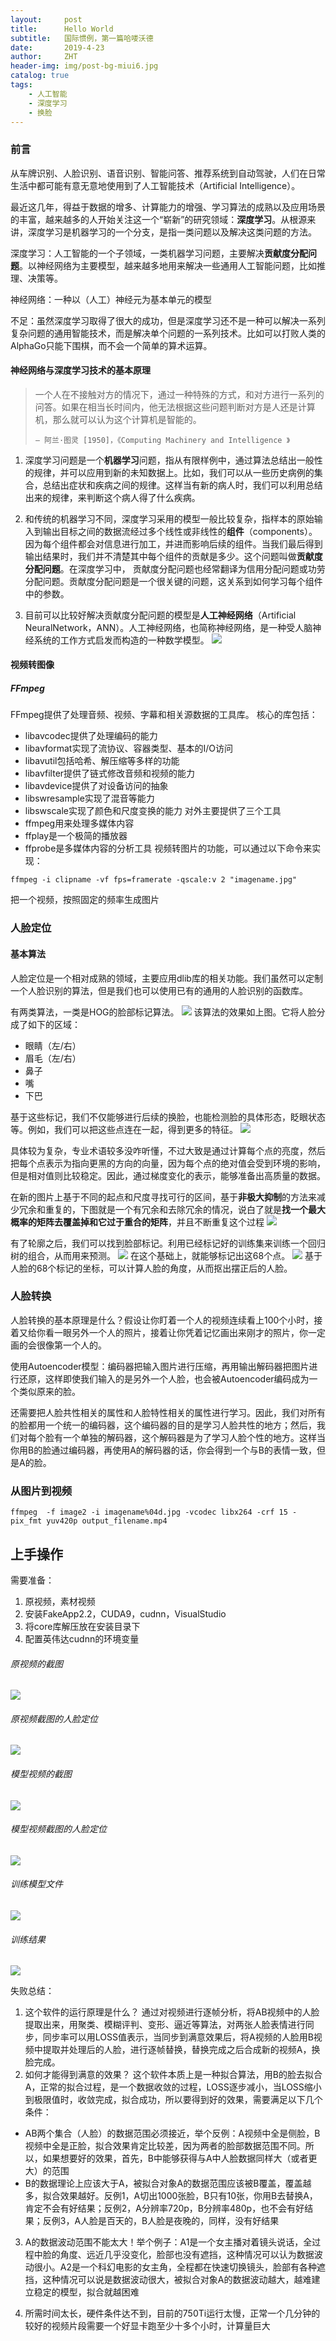```yaml
---
layout:     post
title:      Hello World
subtitle:   国际惯例，第一篇哈喽沃德
date:       2019-4-23
author:     ZHT
header-img: img/post-bg-miui6.jpg
catalog: true
tags:
    - 人工智能
    - 深度学习
    - 换脸
---
```



### 前言
从车牌识别、人脸识别、语音识别、智能问答、推荐系统到自动驾驶，人们在日常生活中都可能有意无意地使用到了人工智能技术（Artificial Intelligence）。

最近这几年，得益于数据的增多、计算能力的增强、学习算法的成熟以及应用场景的丰富，越来越多的人开始关注这一个“崭新”的研究领域：**深度学习**。从根源来讲，深度学习是机器学习的一个分支，是指一类问题以及解决这类问题的方法。

深度学习：人工智能的一个子领域，一类机器学习问题，主要解决**贡献度分配问题**。以神经网络为主要模型，越来越多地用来解决一些通用人工智能问题，比如推理、决策等。

神经网络：一种以（人工）神经元为基本单元的模型

不足：虽然深度学习取得了很大的成功，但是深度学习还不是一种可以解决一系列复杂问题的通用智能技术，而是解决单个问题的一系列技术。比如可以打败人类的AlphaGo只能下围棋，而不会一个简单的算术运算。

#### 神经网络与深度学习技术的基本原理
 
> 一个人在不接触对方的情况下，通过一种特殊的方式，和对方进行一系列的问答。如果在相当长时间内，他无法根据这些问题判断对方是人还是计算机，那么就可以认为这个计算机是智能的。
> 
>     — 阿兰·图灵 [1950]，《Computing Machinery and Intelligence 》

1. 深度学习问题是一个**机器学习**问题，指从有限样例中，通过算法总结出一般性的规律，并可以应用到新的未知数据上。比如，我们可以从一些历史病例的集合，总结出症状和疾病之间的规律。这样当有新的病人时，我们可以利用总结出来的规律，来判断这个病人得了什么疾病。

2. 和传统的机器学习不同，深度学习采用的模型一般比较复杂，指样本的原始输入到输出目标之间的数据流经过多个线性或非线性的**组件**（components）。因为每个组件都会对信息进行加工，并进而影响后续的组件。当我们最后得到输出结果时，我们并不清楚其中每个组件的贡献是多少。这个问题叫做**贡献度分配问题**。在深度学习中， 贡献度分配问题也经常翻译为信用分配问题或功劳分配问题。贡献度分配问题是一个很关键的问题，这关系到如何学习每个组件中的参数。

3. 目前可以比较好解决贡献度分配问题的模型是**人工神经网络**（Artificial NeuralNetwork，ANN）。人工神经网络，也简称神经网络，是一种受人脑神经系统的工作方式启发而构造的一种数学模型。
![](https://github.com/Fabsqrt/BitTigerLab/blob/master/ArtificialIntelligent/DeepFake/i/flow.png?raw=true)

#### 视频转图像
##### FFmpeg
FFmpeg提供了处理音频、视频、字幕和相关源数据的工具库。
核心的库包括：
* libavcodec提供了处理编码的能力
* libavformat实现了流协议、容器类型、基本的I/O访问
* libavutil包括哈希、解压缩等多样的功能
* libavfilter提供了链式修改音频和视频的能力
* libavdevice提供了对设备访问的抽象
* libswresample实现了混音等能力
* libswscale实现了颜色和尺度变换的能力
对外主要提供了三个工具
* ffmpeg用来处理多媒体内容
* ffplay是一个极简的播放器
* ffprobe是多媒体内容的分析工具
视频转图片的功能，可以通过以下命令来实现：
```
ffmpeg -i clipname -vf fps=framerate -qscale:v 2 "imagename.jpg"
```
把一个视频，按照固定的频率生成图片
### 人脸定位
#### 基本算法
人脸定位是一个相对成熟的领域，主要应用dlib库的相关功能。我们虽然可以定制一个人脸识别的算法，但是我们也可以使用已有的通用的人脸识别的函数库。

有两类算法，一类是HOG的脸部标记算法。
![](https://github.com/Fabsqrt/BitTigerLab/raw/master/ArtificialIntelligent/DeepFake/i/facial_landmarks1.jpg)
该算法的效果如上图。它将人脸分成了如下的区域：
* 眼睛（左/右）
* 眉毛（左/右）
* 鼻子
* 嘴
* 下巴

基于这些标记，我们不仅能够进行后续的换脸，也能检测脸的具体形态，眨眼状态等。例如，我们可以把这些点连在一起，得到更多的特征。
![](https://github.com/Fabsqrt/BitTigerLab/raw/master/ArtificialIntelligent/DeepFake/i/landmarked_face2.png)


具体较为复杂，专业术语较多没咋听懂，不过大致是通过计算每个点的亮度，然后把每个点表示为指向更黑的方向的向量，因为每个点的绝对值会受到环境的影响，但是相对值则比较稳定。因此，通过梯度变化的表示，能够准备出高质量的数据。

在新的图片上基于不同的起点和尺度寻找可行的区间，基于**非极大抑制**的方法来减少冗余和重复的，下图就是一个有冗余和去除冗余的情况，说白了就是**找一个最大概率的矩阵去覆盖掉和它过于重合的矩阵**，并且不断重复这个过程
![](https://github.com/Fabsqrt/BitTigerLab/raw/master/ArtificialIntelligent/DeepFake/i/hog_object_detection_nms.jpg)


有了轮廓之后，我们可以找到脸部标记。利用已经标记好的训练集来训练一个回归树的组合，从而用来预测。
![](https://github.com/Fabsqrt/BitTigerLab/raw/master/ArtificialIntelligent/DeepFake/i/facedot.png)
在这个基础上，就能够标记出这68个点。
![](https://github.com/Fabsqrt/BitTigerLab/raw/master/ArtificialIntelligent/DeepFake/i/68.jpg)
基于人脸的68个标记的坐标，可以计算人脸的角度，从而抠出摆正后的人脸。

### 人脸转换
人脸转换的基本原理是什么？假设让你盯着一个人的视频连续看上100个小时，接着又给你看一眼另外一个人的照片，接着让你凭着记忆画出来刚才的照片，你一定画的会很像第一个人的。

使用Autoencoder模型：编码器把输入图片进行压缩，再用输出解码器把图片进行还原，这样即使我们输入的是另外一个人脸，也会被Autoencoder编码成为一个类似原来的脸。

还需要把人脸共性相关的属性和人脸特性相关的属性进行学习。因此，我们对所有的脸都用一个统一的编码器，这个编码器的目的是学习人脸共性的地方；然后，我们对每个脸有一个单独的解码器，这个解码器是为了学习人脸个性的地方。这样当你用B的脸通过编码器，再使用A的解码器的话，你会得到一个与B的表情一致，但是A的脸。


### 从图片到视频
```
ffmpeg  -f image2 -i imagename%04d.jpg -vcodec libx264 -crf 15 -pix_fmt yuv420p output_filename.mp4
```

## 上手操作




需要准备：
1. 原视频，素材视频
2. 安装FakeApp2.2，CUDA9，cudnn，VisualStudio
3. 将core库解压放在安装目录下
4. 配置英伟达cudnn的环境变量

###### 原视频的截图
![](https://s2.ax1x.com/2019/04/28/EMtmPH.png)
###### 原视频截图的人脸定位
![](https://s2.ax1x.com/2019/04/28/EMtZIe.png)
###### 模型视频的截图
![](https://s2.ax1x.com/2019/04/28/EMtVaD.png)
###### 模型视频截图的人脸定位
![](https://s2.ax1x.com/2019/04/28/EMtnGd.png)
###### 训练模型文件
![](https://s2.ax1x.com/2019/04/28/EMtEVO.png)
###### 训练结果
![](https://s2.ax1x.com/2019/04/28/EMYUu6.png)

失败总结：
1. 这个软件的运行原理是什么？
通过对视频进行逐帧分析，将AB视频中的人脸提取出来，用聚类、模糊评判、变形、逼近等算法，对两张人脸表情进行同步，同步率可以用LOSS值表示，当同步到满意效果后，将A视频的人脸用B视频中提取并处理后的人脸，进行逐帧替换，替换完成之后合成新的视频A，换脸完成。
2. 如何才能得到满意的效果？
这个软件本质上是一种拟合算法，用B的脸去拟合A，正常的拟合过程，是一个数据收敛的过程，LOSS逐步减小，当LOSS缩小到极限值时，收敛完成，拟合成功，所以要得到好的效果，需要满足以下几个条件：
* AB两个集合（人脸）的数据范围必须接近，举个反例：A视频中全是侧脸，B视频中全是正脸，拟合效果肯定比较差，因为两者的脸部数据范围不同。所以，如果想要好的效果，首先，B中能够获得与A中人脸数据同样大（或者更大）的范围
* B的数据理论上应该大于A，被拟合对象A的数据范围应该被B覆盖，覆盖越多，拟合效果越好。反例1，A切出1000张脸，B只有10张，你用B去替换A，肯定不会有好结果；反例2，A分辨率720p，B分辨率480p，也不会有好结果；反例3，A人脸是百天的，B人脸是夜晚的，同样，没有好结果

3. A的数据波动范围不能太大！举个例子：A1是一个女主播对着镜头说话，全过程中脸的角度、远近几乎没变化，脸部也没有遮挡，这种情况可以认为数据波动很小。A2是一个科幻电影的女主角，全程都在快速切换镜头，脸部有各种遮挡，这种情况可以说是数据波动很大，被拟合对象A的数据波动越大，越难建立稳定的模型，拟合就越困难

4. 所需时间太长，硬件条件达不到，目前的750Ti运行太慢，正常一个几分钟的较好的视频片段需要一个好显卡跑至少十多个小时，计算量巨大
